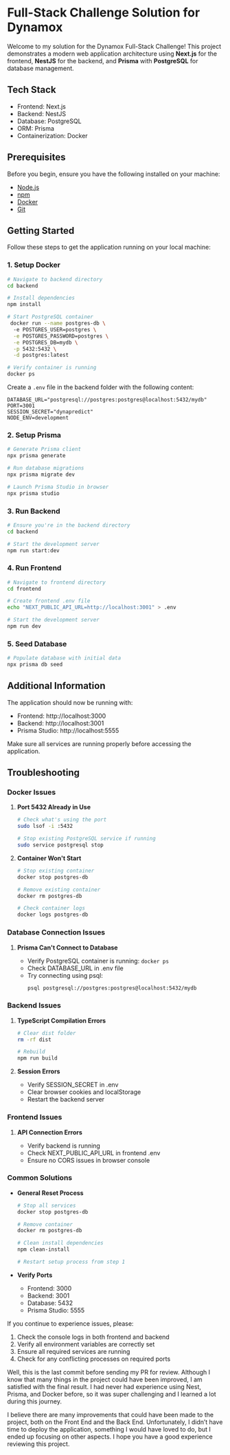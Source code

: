# Full-Stack Challenge Solution for Dynamox

Welcome to my solution for the Dynamox Full-Stack Challenge! This project demonstrates a modern web application architecture using **Next.js** for the frontend, **NestJS** for the backend, and **Prisma** with **PostgreSQL** for database management.

## Tech Stack

- Frontend: Next.js
- Backend: NestJS
- Database: PostgreSQL
- ORM: Prisma
- Containerization: Docker

## Prerequisites

Before you begin, ensure you have the following installed on your machine:

- [Node.js](https://nodejs.org/)
- [npm](https://www.npmjs.com/)
- [Docker](https://www.docker.com/)
- [Git](https://git-scm.com/)

## Getting Started

Follow these steps to get the application running on your local machine:

### 1. Setup Docker

```bash
# Navigate to backend directory
cd backend

# Install dependencies
npm install

# Start PostgreSQL container
 docker run --name postgres-db \ 
  -e POSTGRES_USER=postgres \
  -e POSTGRES_PASSWORD=postgres \
  -e POSTGRES_DB=mydb \
  -p 5432:5432 \
  -d postgres:latest

# Verify container is running
docker ps
```

Create a `.env` file in the backend folder with the following content:

```env
DATABASE_URL="postgresql://postgres:postgres@localhost:5432/mydb"
PORT=3001
SESSION_SECRET="dynapredict"
NODE_ENV=development
```

### 2. Setup Prisma

```bash
# Generate Prisma client
npx prisma generate

# Run database migrations
npx prisma migrate dev

# Launch Prisma Studio in browser
npx prisma studio
```

### 3. Run Backend

```bash
# Ensure you're in the backend directory
cd backend

# Start the development server
npm run start:dev
```

### 4. Run Frontend

```bash
# Navigate to frontend directory
cd frontend

# Create frontend .env file
echo "NEXT_PUBLIC_API_URL=http://localhost:3001" > .env

# Start the development server
npm run dev
```

### 5. Seed Database

```bash
# Populate database with initial data
npx prisma db seed
```

## Additional Information

The application should now be running with:

- Frontend: http://localhost:3000
- Backend: http://localhost:3001
- Prisma Studio: http://localhost:5555

Make sure all services are running properly before accessing the application.

## Troubleshooting

### Docker Issues

1. **Port 5432 Already in Use**

   ```bash
   # Check what's using the port
   sudo lsof -i :5432

   # Stop existing PostgreSQL service if running
   sudo service postgresql stop
   ```

2. **Container Won't Start**

   ```bash
   # Stop existing container
   docker stop postgres-db

   # Remove existing container
   docker rm postgres-db

   # Check container logs
   docker logs postgres-db
   ```

### Database Connection Issues

1. **Prisma Can't Connect to Database**

   - Verify PostgreSQL container is running: `docker ps`
   - Check DATABASE_URL in .env file
   - Try connecting using psql:
     ```bash
     psql postgresql://postgres:postgres@localhost:5432/mydb
     ```
     
### Backend Issues

1. **TypeScript Compilation Errors**

   ```bash
   # Clear dist folder
   rm -rf dist

   # Rebuild
   npm run build
   ```

2. **Session Errors**
   - Verify SESSION_SECRET in .env
   - Clear browser cookies and localStorage
   - Restart the backend server

### Frontend Issues

1. **API Connection Errors**

   - Verify backend is running
   - Check NEXT_PUBLIC_API_URL in frontend .env
   - Ensure no CORS issues in browser console


### Common Solutions

- **General Reset Process**
  ```bash
  # Stop all services
  docker stop postgres-db

  # Remove container
  docker rm postgres-db

  # Clean install dependencies
  npm clean-install

  # Restart setup process from step 1
  ```

- **Verify Ports**
  - Frontend: 3000
  - Backend: 3001
  - Database: 5432
  - Prisma Studio: 5555

If you continue to experience issues, please:

1. Check the console logs in both frontend and backend
2. Verify all environment variables are correctly set
3. Ensure all required services are running
4. Check for any conflicting processes on required ports

Well, this is the last commit before sending my PR for review. Although I know that many things in the project could have been improved, I am satisfied with the final result. I had never had experience using Nest, Prisma, and Docker before, so it was super challenging and I learned a lot during this journey.

I believe there are many improvements that could have been made to the project, both on the Front End and the Back End. Unfortunately, I didn’t have time to deploy the application, something I would have loved to do, but I ended up focusing on other aspects. I hope you have a good experience reviewing this project.